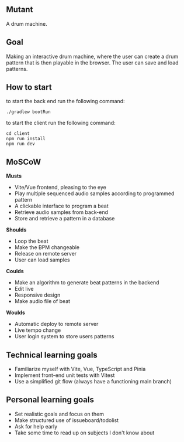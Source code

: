 ## Mutant

A drum machine.

## Goal

Making an interactive drum machine, where the user can create a drum pattern that is then playable in the browser. The user can save and load patterns.

## How to start

to start the back end run the following command:
```
./gradlew bootRun
```

to start the client run the following command:
```
cd client
npm run install
npm run dev
```

## MoSCoW

**Musts**
- Vite/Vue frontend, pleasing to the eye
- Play multiple sequenced audio samples according to programmed pattern
- A clickable interface to program a beat
- Retrieve audio samples from back-end
- Store and retrieve a pattern in a database

**Shoulds**
- Loop the beat
- Make the BPM changeable
- Release on remote server
- User can load samples

**Coulds**
- Make an algorithm to generate beat patterns in the backend 
- Edit live
- Responsive design
- Make audio file of beat

**Woulds**
- Automatic deploy to remote server
- Live tempo change
- User login system to store users patterns

## Technical learning goals

- Familiarize myself with Vite, Vue, TypeScript and Pinia
- Implement front-end unit tests with Vitest
- Use a simplified git flow (always have a functioning main branch)

## Personal learning goals

- Set realistic goals and focus on them
- Make structured use of issueboard/todolist
- Ask for help early
- Take some time to read up on subjects I don't know about